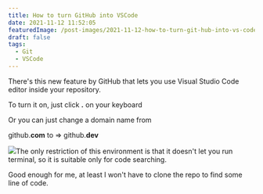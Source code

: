 ```yaml
---
title: How to turn GitHub into VSCode
date: 2021-11-12 11:52:05
featuredImage: /post-images/2021-11-12-how-to-turn-git-hub-into-vs-code.webp
draft: false
tags:
  - Git
  - VSCode
---
```


There's this new feature by GitHub that lets you use Visual Studio Code editor inside your repository.

To turn it on, just click **.** on your keyboard

Or you can just change a domain name from

github.**com** to =&gt; github.**dev**

![](/post-images/2021-11-github-shortcut.gif)The only restriction of this environment is that it doesn't let you run terminal, so it is suitable only for code searching.

Good enough for me, at least I won't have to clone the repo to find some line of code.
